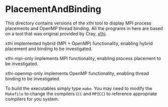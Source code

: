 # PlacementAndBinding
This directory contains versions of the xthi tool to display MPI process placements and OpenMP thread binding. All the programs in here are based on a tool that was original provided by Cray, [xthi](https://pubs.cray.com/content/S-2496/CLE%206.0.UP01/xctm-series-user-application-placement-guide-cle-60up01/run-an-openmp-application).

xthi implemented hybrid (MPI + OpenMP) functionality, enabling hybrid placement and binding to be investigated.

xthi-mpi-only implements MPI functionality, enabling process placement to be investigated.

xthi-openmp-only implements OpenMP functionality, enabling thread binding to be investigated.

To build the executables simply type `make`. You may need to modify the `Makefile` to change the compilers (`CC` and `MPICC`) to reference appropriate compilers for you system.

